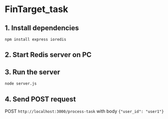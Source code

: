 
# FinTarget_task

## 1. Install dependencies
`npm install express ioredis`

## 2. Start Redis server on PC

## 3. Run the server
`node server.js`

## 4. Send POST request
POST `http://localhost:3000/process-task` with body
`{"user_id": "user1"}`
